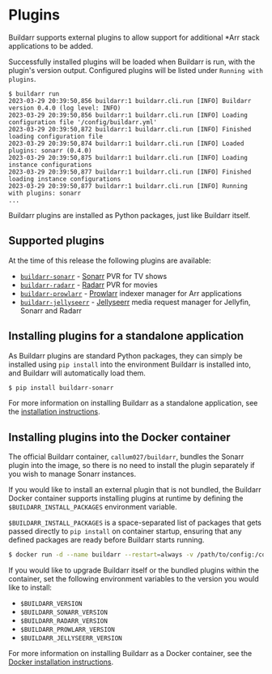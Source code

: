 # Plugins

Buildarr supports external plugins to allow support for additional *Arr stack applications to be added.

Successfully installed plugins will be loaded when Buildarr is run, with the plugin's version output. Configured plugins will be listed under `Running with plugins`.

```text
$ buildarr run
2023-03-29 20:39:50,856 buildarr:1 buildarr.cli.run [INFO] Buildarr version 0.4.0 (log level: INFO)
2023-03-29 20:39:50,856 buildarr:1 buildarr.cli.run [INFO] Loading configuration file '/config/buildarr.yml'
2023-03-29 20:39:50,872 buildarr:1 buildarr.cli.run [INFO] Finished loading configuration file
2023-03-29 20:39:50,874 buildarr:1 buildarr.cli.run [INFO] Loaded plugins: sonarr (0.4.0)
2023-03-29 20:39:50,875 buildarr:1 buildarr.cli.run [INFO] Loading instance configurations
2023-03-29 20:39:50,877 buildarr:1 buildarr.cli.run [INFO] Finished loading instance configurations
2023-03-29 20:39:50,877 buildarr:1 buildarr.cli.run [INFO] Running with plugins: sonarr
...
```

Buildarr plugins are installed as Python packages, just like Buildarr itself.

## Supported plugins

At the time of this release the following plugins are available:

* [`buildarr-sonarr`](https://buildarr.github.io/plugins/sonarr) - [Sonarr](https://sonarr.tv) PVR for TV shows
* [`buildarr-radarr`](https://buildarr.github.io/plugins/radarr) - [Radarr](https://radarr.video) PVR for movies
* [`buildarr-prowlarr`](https://buildarr.github.io/plugins/prowlarr) - [Prowlarr](https://prowlarr.com) indexer manager for Arr applications
* [`buildarr-jellyseerr`](https://buildarr.github.io/plugins/jellyseerr) - [Jellyseerr](https://github.com/Fallenbagel/jellyseerr) media request manager for Jellyfin, Sonarr and Radarr

## Installing plugins for a standalone application

As Buildarr plugins are standard Python packages, they can simply be installed using `pip install` into the environment Buildarr is installed into, and Buildarr will automatically load them.

```bash
$ pip install buildarr-sonarr
```

For more information on installing Buildarr as a standalone application, see the [installation instructions](../installation.md#standalone-application).

## Installing plugins into the Docker container

The official Buildarr container, `callum027/buildarr`, bundles the Sonarr plugin into the image, so there is no need to install the plugin separately if you wish to manage Sonarr instances.

If you would like to install an external plugin that is not bundled, the Buildarr Docker container supports installing plugins at runtime by defining the `$BUILDARR_INSTALL_PACKAGES` environment variable.

`$BUILDARR_INSTALL_PACKAGES` is a space-separated list of packages that gets passed directly to `pip install` on container startup, ensuring that any defined packages are ready before Buildarr starts running.

```bash
$ docker run -d --name buildarr --restart=always -v /path/to/config:/config -e PUID=<PUID> -e PGID=<PGID> -e BUILDARR_INSTALL_PLUGINS="buildarr-sonarr" callum027/buildarr:latest
```

If you would like to upgrade Buildarr itself or the bundled plugins within the container, set the following environment variables to the version you would like to install:

* `$BUILDARR_VERSION`
* `$BUILDARR_SONARR_VERSION`
* `$BUILDARR_RADARR_VERSION`
* `$BUILDARR_PROWLARR_VERSION`
* `$BUILDARR_JELLYSEERR_VERSION`

For more information on installing Buildarr as a Docker container, see the [Docker installation instructions](../installation.md#docker).
